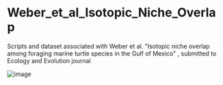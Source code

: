 # Weber_et_al_Isotopic_Niche_Overlap
Scripts and dataset associated with Weber et al. "Isotopic niche overlap among foraging marine turtle species in the Gulf of Mexico" , submitted to Ecology and Evolution journal

![image](https://github.com/FuentesLab/Weber_et_al_Isotopic_Niche_Overlap/assets/100424773/1f538d7a-7b8c-4fc4-8055-1a9d55725c11)
